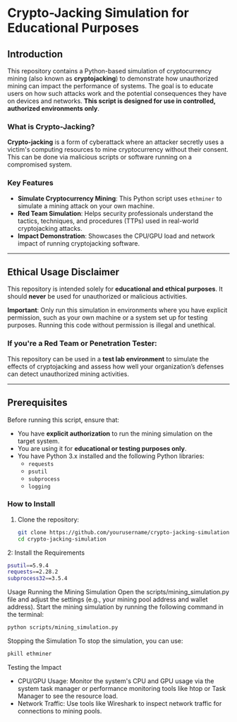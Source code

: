 # Crypto-Jacking Simulation for Educational Purposes

## Introduction

This repository contains a Python-based simulation of cryptocurrency mining (also known as **cryptojacking**) to demonstrate how unauthorized mining can impact the performance of systems. The goal is to educate users on how such attacks work and the potential consequences they have on devices and networks. **This script is designed for use in controlled, authorized environments only**.

### What is Crypto-Jacking?

**Crypto-jacking** is a form of cyberattack where an attacker secretly uses a victim's computing resources to mine cryptocurrency without their consent. This can be done via malicious scripts or software running on a compromised system.

### Key Features

- **Simulate Cryptocurrency Mining**: This Python script uses `ethminer` to simulate a mining attack on your own machine.
- **Red Team Simulation**: Helps security professionals understand the tactics, techniques, and procedures (TTPs) used in real-world cryptojacking attacks.
- **Impact Demonstration**: Showcases the CPU/GPU load and network impact of running cryptojacking software.

---

## Ethical Usage Disclaimer

This repository is intended solely for **educational and ethical purposes**. It should **never** be used for unauthorized or malicious activities.

**Important**: Only run this simulation in environments where you have explicit permission, such as your own machine or a system set up for testing purposes. Running this code without permission is illegal and unethical.

### If you're a Red Team or Penetration Tester:
This repository can be used in a **test lab environment** to simulate the effects of cryptojacking and assess how well your organization’s defenses can detect unauthorized mining activities.

---

## Prerequisites

Before running this script, ensure that:

- You have **explicit authorization** to run the mining simulation on the target system.
- You are using it for **educational or testing purposes only**.
- You have Python 3.x installed and the following Python libraries:
  - `requests`
  - `psutil`
  - `subprocess`
  - `logging`

### How to Install

1. Clone the repository:
   ```bash
   git clone https://github.com/yourusername/crypto-jacking-simulation.git
   cd crypto-jacking-simulation

2: Install the Requirements
```bash
psutil==5.9.4
requests==2.28.2
subprocess32==3.5.4
```
Usage
Running the Mining Simulation
Open the scripts/mining_simulation.py file and adjust the settings (e.g., your mining pool address and wallet address).
Start the mining simulation by running the following command in the terminal:
```bash
python scripts/mining_simulation.py
```
Stopping the Simulation
To stop the simulation, you can use:
```bash
pkill ethminer
```
Testing the Impact
- CPU/GPU Usage: Monitor the system's CPU and GPU usage via the system task manager or performance monitoring tools like htop or Task Manager to see the resource load.
- Network Traffic: Use tools like Wireshark to inspect network traffic for connections to mining pools.

